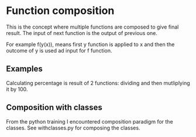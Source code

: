 # Function composition

This is the concept where multiple functions are composed to give final result. The input of next function is the output of previous one.

For example f(y(x)), means first y function is applied to x and then the outcome of y is used ad input for f function.

## Examples

Calculating percentage is result of 2 functions: dividing and then mutliplying it by 100.

## Composition with classes

From the python training I encountered composition paradigm for the classes. See withclasses.py for composing the classes.
